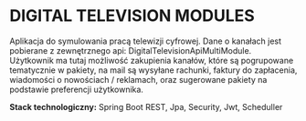 # DIGITAL TELEVISION MODULES


Aplikacja do symulowania pracą telewizji cyfrowej. Dane o kanałach jest pobierane z zewnętrznego api: DigitalTelevisionApiMultiModule. Użytkownik ma tutaj możliwość zakupienia kanałów, które są pogrupowane tematycznie w pakiety, na mail są wysyłane rachunki, faktury do zapłacenia, wiadomości o nowościach / reklamach, oraz sugerowane pakiety na podstawie preferencji użytkownika.


<b>Stack technologiczny:</b> Spring Boot REST, Jpa, Security, Jwt, Scheduller 
